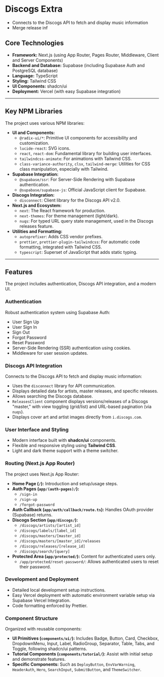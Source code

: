 # Discogs Extra

- Connects to the Discogs API to fetch and display music information
- Merge release inf


## Core Technologies

* **Framework:** Next.js (using App Router, Pages Router, Middleware, Client and Server Components)
* **Backend and Database:** Supabase (including Supabase Auth and PostgreSQL database)
* **Language:** TypeScript
* **Styling:** Tailwind CSS
* **UI Components:** shadcn/ui
* **Deployment:** Vercel (with easy Supabase integration)

---

## Key NPM Libraries

The project uses various NPM libraries:

* **UI and Components:**
    * `@radix-ui/*`: Primitive UI components for accessibility and customization.
    * `lucide-react`: SVG icons.
    * `react`, `react-dom`: Fundamental library for building user interfaces.
    * `tailwindcss-animate`: For animations with Tailwind CSS.
    * `class-variance-authority`, `clsx`, `tailwind-merge`: Utilities for CSS class manipulation, especially with Tailwind.
* **Supabase Integration:**
    * `@supabase/ssr`: For Server-Side Rendering with Supabase authentication.
    * `@supabase/supabase-js`: Official JavaScript client for Supabase.
* **Discogs Integration:**
    * `disconnect`: Client library for the Discogs API v2.0.
* **Next.js and Ecosystem:**
    * `next`: The React framework for production.
    * `next-themes`: For theme management (light/dark).
    * `nuqs`: For typed URL query state management, used in the Discogs releases feature.
* **Utilities and Formatting:**
    * `autoprefixer`: Adds CSS vendor prefixes.
    * `prettier`, `prettier-plugin-tailwindcss`: For automatic code formatting, integrated with Tailwind CSS.
    * `typescript`: Superset of JavaScript that adds static typing.

---

## Features

The project includes authentication, Discogs API integration, and a modern UI.

### Authentication

Robust authentication system using Supabase Auth:
* User Sign Up
* User Sign In
* Sign Out
* Forgot Password
* Reset Password
* Server-Side Rendering (SSR) authentication using cookies.
* Middleware for user session updates.

### Discogs API Integration

Connects to the Discogs API to fetch and display music information:
* Uses the `disconnect` library for API communication.
* Displays detailed data for artists, master releases, and specific releases.
* Allows searching the Discogs database.
* `ReleasesClient` component displays versions/releases of a Discogs "master," with view toggling (grid/list) and URL-based pagination (via `nuqs`).
* Displays cover art and artist images directly from `i.discogs.com`.

### User Interface and Styling

* Modern interface built with **shadcn/ui** components.
* Flexible and responsive styling using **Tailwind CSS**.
* Light and dark theme support with a theme switcher.

### Routing (Next.js App Router)

The project uses Next.js App Router:
* **Home Page (`/`):** Introduction and setup/usage steps.
* **Auth Pages (`app/(auth-pages)/`):**
    * `/sign-in`
    * `/sign-up`
    * `/forgot-password`
* **Auth Callback (`app/auth/callback/route.ts`):** Handles OAuth provider (Supabase) returns.
* **Discogs Section (`app/discogs/`):**
    * `/discogs/artists/[artist_id]`
    * `/discogs/labels/[label_id]`
    * `/discogs/masters/[master_id]`
    * `/discogs/masters/[master_id]/releases`
    * `/discogs/releases/[release_id]`
    * `/discogs/search/[query]`
* **Protected Area (`app/protected/`):** Content for authenticated users only.
    * `/app/protected/reset-password/`: Allows authenticated users to reset their password.

### Development and Deployment

* Detailed local development setup instructions.
* Easy Vercel deployment with automatic environment variable setup via Supabase Vercel Integration.
* Code formatting enforced by Prettier.

### Component Structure

Organized with reusable components:
* **UI Primitives (`components/ui/`):** Includes Badge, Button, Card, Checkbox, DropdownMenu, Input, Label, RadioGroup, Separator, Table, Tabs, and Toggle, following shadcn/ui patterns.
* **Tutorial Components (`components/tutorial/`):** Assist with initial setup and demonstrate features.
* **Specific Components:** Such as `DeployButton`, `EnvVarWarning`, `HeaderAuth`, `Hero`, `SearchInput`, `SubmitButton`, and `ThemeSwitcher`.